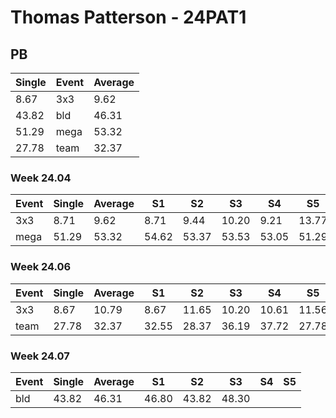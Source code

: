 # Thomas Patterson - 24PAT1

## PB
|Single|Event|Average|
|----|----|----|
|8.67|3x3|9.62|
|43.82|bld|46.31|
|51.29|mega|53.32|
|27.78|team|32.37|
### Week 24.04
|Event|Single|Average|S1|S2|S3|S4|S5|
|-----|-------|------|--|--|--|--|--|
|3x3|8.71|9.62|8.71|9.44|10.20|9.21|13.77|
|mega|51.29|53.32|54.62|53.37|53.53|53.05|51.29|
### Week 24.06
|Event|Single|Average|S1|S2|S3|S4|S5|
|-----|-------|------|--|--|--|--|--|
|3x3|8.67|10.79|8.67|11.65|10.20|10.61|11.56|
|team|27.78|32.37|32.55|28.37|36.19|37.72|27.78|
### Week 24.07
|Event|Single|Average|S1|S2|S3|S4|S5|
|-----|-------|------|--|--|--|--|--|
|bld|43.82|46.31|46.80|43.82|48.30| | |
